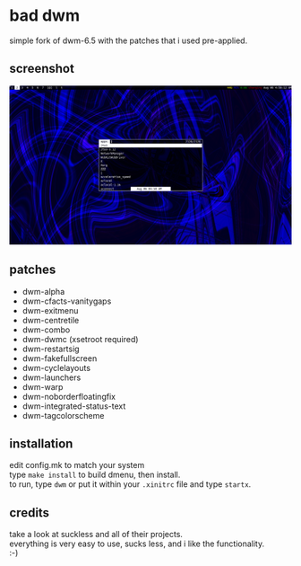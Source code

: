 bad dwm
============================
simple fork of dwm-6.5 with the patches that i used pre-applied.

screenshot
----------
![dwm-patched](example.png?raw=true)


patches
------------
* dwm-alpha
* dwm-cfacts-vanitygaps
* dwm-exitmenu
* dwm-centretile
* dwm-combo
* dwm-dwmc (xsetroot required)
* dwm-restartsig
* dwm-fakefullscreen
* dwm-cyclelayouts
* dwm-launchers
* dwm-warp
* dwm-noborderfloatingfix
* dwm-integrated-status-text
* dwm-tagcolorscheme

installation
------------
edit config.mk to match your system<br/>
type `make install` to build dmenu, then install.<br/>
to run, type `dwm` or put it within your `.xinitrc` file and type `startx`.

credits
-------
take a look at suckless and all of their projects.<br/>
everything is very easy to use, sucks less, and i like the functionality.<br/>
:-)
